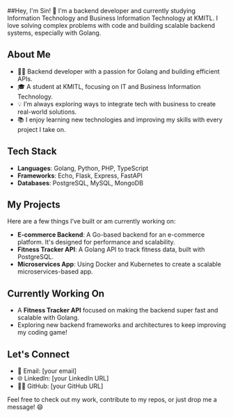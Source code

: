 ##Hey, I'm Sin! 👋 I'm a backend developer and currently studying Information Technology and Business Information Technology at KMITL. I love solving complex problems with code and building scalable backend systems, especially with Golang.

## About Me
- 🧑‍💻 Backend developer with a passion for Golang and building efficient APIs.
- 🎓 A student at KMITL, focusing on IT and Business Information Technology.
- 💡 I’m always exploring ways to integrate tech with business to create real-world solutions.
- 📚 I enjoy learning new technologies and improving my skills with every project I take on.

## Tech Stack
- **Languages**: Golang, Python, PHP, TypeScript
- **Frameworks**: Echo, Flask, Express, FastAPI
- **Databases**: PostgreSQL, MySQL, MongoDB

## My Projects
Here are a few things I’ve built or am currently working on:
- **E-commerce Backend**: A Go-based backend for an e-commerce platform. It's designed for performance and scalability.
- **Fitness Tracker API**: A Golang API to track fitness data, built with PostgreSQL.
- **Microservices App**: Using Docker and Kubernetes to create a scalable microservices-based app.

## Currently Working On
- A **Fitness Tracker API** focused on making the backend super fast and scalable with Golang.
- Exploring new backend frameworks and architectures to keep improving my coding game!

## Let's Connect
- 📧 Email: [your email]
- 🌐 LinkedIn: [your LinkedIn URL]
- 👨‍💻 GitHub: [your GitHub URL]

Feel free to check out my work, contribute to my repos, or just drop me a message! 😄
